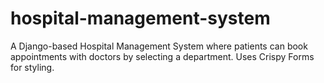 # hospital-management-system
A Django-based Hospital Management System where patients can book appointments with doctors by selecting a department. Uses Crispy Forms for styling.
